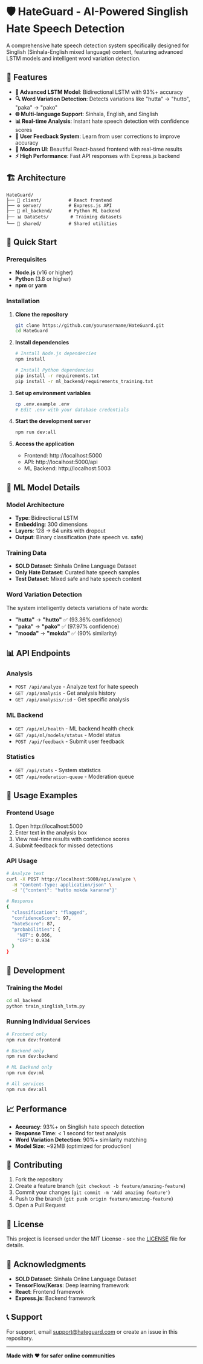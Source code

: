 # 🛡️ HateGuard - AI-Powered Singlish Hate Speech Detection

A comprehensive hate speech detection system specifically designed for Singlish (Sinhala-English mixed language) content, featuring advanced LSTM models and intelligent word variation detection.

## 🌟 Features

- **🤖 Advanced LSTM Model**: Bidirectional LSTM with 93%+ accuracy
- **🔍 Word Variation Detection**: Detects variations like "hutta" → "hutto", "paka" → "pako"
- **🌐 Multi-language Support**: Sinhala, English, and Singlish
- **📊 Real-time Analysis**: Instant hate speech detection with confidence scores
- **🔄 User Feedback System**: Learn from user corrections to improve accuracy
- **🎨 Modern UI**: Beautiful React-based frontend with real-time results
- **⚡ High Performance**: Fast API responses with Express.js backend

## 🏗️ Architecture

```
HateGuard/
├── 🎨 client/          # React frontend
├── ⚙️ server/          # Express.js API
├── 🤖 ml_backend/      # Python ML backend
├── 📊 DataSets/        # Training datasets
└── 📁 shared/          # Shared utilities
```

## 🚀 Quick Start

### Prerequisites

- **Node.js** (v16 or higher)
- **Python** (3.8 or higher)
- **npm** or **yarn**

### Installation

1. **Clone the repository**
   ```bash
   git clone https://github.com/yourusername/HateGuard.git
   cd HateGuard
   ```

2. **Install dependencies**
   ```bash
   # Install Node.js dependencies
   npm install
   
   # Install Python dependencies
   pip install -r requirements.txt
   pip install -r ml_backend/requirements_training.txt
   ```

3. **Set up environment variables**
   ```bash
   cp .env.example .env
   # Edit .env with your database credentials
   ```

4. **Start the development server**
   ```bash
   npm run dev:all
   ```

5. **Access the application**
   - Frontend: http://localhost:5000
   - API: http://localhost:5000/api
   - ML Backend: http://localhost:5003

## 🧠 ML Model Details

### Model Architecture
- **Type**: Bidirectional LSTM
- **Embedding**: 300 dimensions
- **Layers**: 128 → 64 units with dropout
- **Output**: Binary classification (hate speech vs. safe)

### Training Data
- **SOLD Dataset**: Sinhala Online Language Dataset
- **Only Hate Dataset**: Curated hate speech samples
- **Test Dataset**: Mixed safe and hate speech content

### Word Variation Detection
The system intelligently detects variations of hate words:
- **"hutta"** → **"hutto"** ✅ (93.36% confidence)
- **"paka"** → **"pako"** ✅ (97.97% confidence)
- **"mooda"** → **"mokda"** ✅ (90% similarity)

## 📊 API Endpoints

### Analysis
- `POST /api/analyze` - Analyze text for hate speech
- `GET /api/analysis` - Get analysis history
- `GET /api/analysis/:id` - Get specific analysis

### ML Backend
- `GET /api/ml/health` - ML backend health check
- `GET /api/ml/models/status` - Model status
- `POST /api/feedback` - Submit user feedback

### Statistics
- `GET /api/stats` - System statistics
- `GET /api/moderation-queue` - Moderation queue

## 🎯 Usage Examples

### Frontend Usage
1. Open http://localhost:5000
2. Enter text in the analysis box
3. View real-time results with confidence scores
4. Submit feedback for missed detections

### API Usage
```bash
# Analyze text
curl -X POST http://localhost:5000/api/analyze \
  -H "Content-Type: application/json" \
  -d '{"content": "hutto mokda karanne"}'

# Response
{
  "classification": "flagged",
  "confidenceScore": 97,
  "hateScore": 87,
  "probabilities": {
    "NOT": 0.066,
    "OFF": 0.934
  }
}
```

## 🔧 Development

### Training the Model
```bash
cd ml_backend
python train_singlish_lstm.py
```

### Running Individual Services
```bash
# Frontend only
npm run dev:frontend

# Backend only
npm run dev:backend

# ML Backend only
npm run dev:ml

# All services
npm run dev:all
```

## 📈 Performance

- **Accuracy**: 93%+ on Singlish hate speech detection
- **Response Time**: < 1 second for text analysis
- **Word Variation Detection**: 90%+ similarity matching
- **Model Size**: ~92MB (optimized for production)

## 🤝 Contributing

1. Fork the repository
2. Create a feature branch (`git checkout -b feature/amazing-feature`)
3. Commit your changes (`git commit -m 'Add amazing feature'`)
4. Push to the branch (`git push origin feature/amazing-feature`)
5. Open a Pull Request

## 📝 License

This project is licensed under the MIT License - see the [LICENSE](LICENSE) file for details.

## 🙏 Acknowledgments

- **SOLD Dataset**: Sinhala Online Language Dataset
- **TensorFlow/Keras**: Deep learning framework
- **React**: Frontend framework
- **Express.js**: Backend framework

## 📞 Support

For support, email support@hateguard.com or create an issue in this repository.

---

**Made with ❤️ for safer online communities** 
